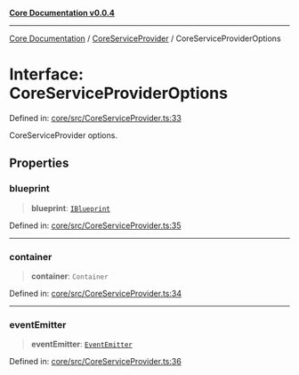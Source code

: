 [**Core Documentation v0.0.4**](../../README.md)

***

[Core Documentation](../../modules.md) / [CoreServiceProvider](../README.md) / CoreServiceProviderOptions

# Interface: CoreServiceProviderOptions

Defined in: [core/src/CoreServiceProvider.ts:33](https://github.com/stonemjs/core/blob/4b1b931e44a5db2600109fa7ae2a8b532ed77730/src/CoreServiceProvider.ts#L33)

CoreServiceProvider options.

## Properties

### blueprint

> **blueprint**: [`IBlueprint`](../../declarations/type-aliases/IBlueprint.md)

Defined in: [core/src/CoreServiceProvider.ts:35](https://github.com/stonemjs/core/blob/4b1b931e44a5db2600109fa7ae2a8b532ed77730/src/CoreServiceProvider.ts#L35)

***

### container

> **container**: `Container`

Defined in: [core/src/CoreServiceProvider.ts:34](https://github.com/stonemjs/core/blob/4b1b931e44a5db2600109fa7ae2a8b532ed77730/src/CoreServiceProvider.ts#L34)

***

### eventEmitter

> **eventEmitter**: [`EventEmitter`](../../events/EventEmitter/classes/EventEmitter.md)

Defined in: [core/src/CoreServiceProvider.ts:36](https://github.com/stonemjs/core/blob/4b1b931e44a5db2600109fa7ae2a8b532ed77730/src/CoreServiceProvider.ts#L36)
